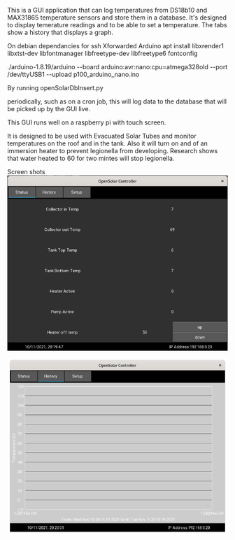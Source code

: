 This is a GUI application that can log temperatures from DS18b10 and MAX31865 temperature sensors and store them in a database. It's designed to display temerature readings and to be able to set a temperature. The tabs show a history that displays a graph.


On debian dependancies for ssh Xforwarded Arduino
apt install libxrender1 libxtst-dev libfontmanager libfreetype-dev libfreetype6 fontconfig

./arduino-1.8.19/arduino --board arduino:avr:nano:cpu=atmega328old  --port /dev/ttyUSB1 --upload p100_arduino_nano.ino 

By running 
openSolarDbInsert.py

periodically, such as on a cron job, this will log data to the database that will be picked up by the GUI live.

This GUI runs well on a raspberry pi with touch screen.

It is designed to be used with Evacuated Solar Tubes and monitor temperatures on the roof and in the tank. Also it will turn on and of an immersion heater to prevent legionella from developing. Research shows that water heated to 60 for two mintes will stop legionella. 

Screen shots
![screen shot](screen_shots/Screenshot%20from%202021-11-10%2020-19-37.png)

![screen shot](screen_shots/Screenshot%20from%202021-11-10%2020-20-02.png)
